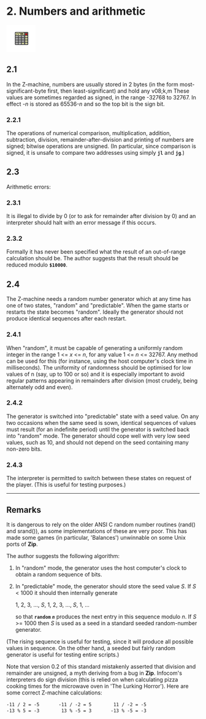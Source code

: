 # 2. Numbers and arithmetic

![](./images/icon02.gif)

## 2.1

In the Z-machine, numbers are usually stored in 2 bytes (in the form most-significant-byte first, then least-significant) and hold any v08;k,m 
These values are sometimes regarded as signed, in the range -32768 to 32767. In effect _-n_ is stored as 65536-_n_ and so the top bit is the sign bit.

### 2.2.1

The operations of numerical comparison, multiplication, addition, subtraction, division, remainder-after-division and printing of numbers are signed; bitwise operations are unsigned. (In particular, since comparison is signed, it is unsafe to compare two addresses using simply **`jl`** and **`jg`**.)

## 2.3

Arithmetic errors:

### 2.3.1

It is illegal to divide by 0 (or to ask for remainder after division by 0) and an interpreter should halt with an error message if this occurs.

### 2.3.2

Formally it has never been specified what the result of an out-of-range calculation should be. The author suggests that the result should be reduced modulo **`$10000`**.

## 2.4

The Z-machine needs a random number generator which at any time has one of two states, "random" and "predictable". When the game starts or restarts the state becomes "random". Ideally the generator should not produce identical sequences after each restart.

### 2.4.1

When "random", it must be capable of generating a uniformly random integer in the range 1 <= _x_ <= _n_, for any value 1 <= _n_ <= 32767. Any method can be used for this (for instance, using the host computer's clock time in milliseconds). The uniformity of randomness should be optimised for low values of n (say, up to 100 or so) and it is especially important to avoid regular patterns appearing in remainders after division (most crudely, being alternately odd and even).

### 2.4.2

The generator is switched into "predictable" state with a seed value. On any two occasions when the same seed is sown, identical sequences of values must result (for an indefinite period) until the generator is switched back into "random" mode. The generator should cope well with very low seed values, such as 10, and should not depend on the seed containing many non-zero bits.

### 2.4.3

The interpreter is permitted to switch between these states on request of the player. (This is useful for testing purposes.)

----

## Remarks

It is dangerous to rely on the older ANSI C random number routines (rand() and srand()), as some implementations of these are very poor. This has made some games (in particular, 'Balances') unwinnable on some Unix ports of **Zip**.

The author suggests the following algorithm:

1. In "random" mode, the generator uses the host computer's clock to obtain a random sequence of bits.

2. In "predictable" mode, the generator should store the seed value _S_. If _S_ < 1000 it should then internally generate

   1, 2, 3, ..., _S_, 1, 2, 3, ..., _S_, 1, ...

   so that **`random` _`n`_** produces the next entry in this sequence modulo _n_. If _S_ >= 1000 then _S_ is used as a seed in a standard seeded random-number generator.

(The rising sequence is useful for testing, since it will produce all possible values in sequence. On the other hand, a seeded but fairly random generator is useful for testing entire scripts.)

Note that version 0.2 of this standard mistakenly asserted that division and remainder are unsigned, a myth deriving from a bug in **Zip**. Infocom's interpreters do sign division (this is relied on when calculating pizza cooking times for the microwave oven in 'The Lurking Horror'). Here are some correct Z-machine calculations:

```
-11 / 2 = -5       -11 / -2 = 5        11 / -2 = -5
-13 % 5 = -3        13 % -5 = 3       -13 % -5 = -3
```
